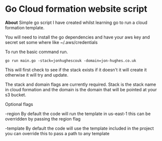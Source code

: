 # Go Cloud formation website script

**About**
Simple go script I have created whilst learning go to run a cloud formation template.


You will need to install the go dependencies and have your aws key and secret set some where like ~/.aws/credentials

To run the basic command run.

<pre><code>go run main.go -stack=jonhughescouk -domain=jon-hughes.co.uk
</code></pre>

This will first check to see if the stack exists if it doesn't it will create it otherwise it will try and update.

The stack and domain flags are currently required. Stack is the stack name in cloud formation and the domain is the domain that will be pointed at your s3 bucket.

Optional flags

-region
By default the code will run the template in us-east-1 this can be overridden by passing the region flag

-template
By default the code will use the template included in the project you can override this to pass a path to any template